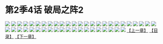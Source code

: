 # 第2季4话 破局之阵2
![](https://s1.baozimh.com/scomic/sanyanxiaotianlu-samanhua/0/444-o3bk/1.jpg)
![](https://s1.baozimh.com/scomic/sanyanxiaotianlu-samanhua/0/444-o3bk/2.jpg)
![](https://s1.baozimh.com/scomic/sanyanxiaotianlu-samanhua/0/444-o3bk/3.jpg)
![](https://s1.baozimh.com/scomic/sanyanxiaotianlu-samanhua/0/444-o3bk/4.jpg)
![](https://s1.baozimh.com/scomic/sanyanxiaotianlu-samanhua/0/444-o3bk/5.jpg)
![](https://s1.baozimh.com/scomic/sanyanxiaotianlu-samanhua/0/444-o3bk/6.jpg)
![](https://s1.baozimh.com/scomic/sanyanxiaotianlu-samanhua/0/444-o3bk/7.jpg)
![](https://s1.baozimh.com/scomic/sanyanxiaotianlu-samanhua/0/444-o3bk/8.jpg)
![](https://s1.baozimh.com/scomic/sanyanxiaotianlu-samanhua/0/444-o3bk/9.jpg)
![](https://s1.baozimh.com/scomic/sanyanxiaotianlu-samanhua/0/444-o3bk/10.jpg)
![](https://s1.baozimh.com/scomic/sanyanxiaotianlu-samanhua/0/444-o3bk/11.jpg)
![](https://s1.baozimh.com/scomic/sanyanxiaotianlu-samanhua/0/444-o3bk/12.jpg)
![](https://s1.baozimh.com/scomic/sanyanxiaotianlu-samanhua/0/444-o3bk/13.jpg)
![](https://s1.baozimh.com/scomic/sanyanxiaotianlu-samanhua/0/444-o3bk/14.jpg)
![](https://s1.baozimh.com/scomic/sanyanxiaotianlu-samanhua/0/444-o3bk/15.jpg)
![](https://s1.baozimh.com/scomic/sanyanxiaotianlu-samanhua/0/444-o3bk/16.jpg)
![](https://s1.baozimh.com/scomic/sanyanxiaotianlu-samanhua/0/444-o3bk/17.jpg)
![](https://s1.baozimh.com/scomic/sanyanxiaotianlu-samanhua/0/444-o3bk/18.jpg)
![](https://s1.baozimh.com/scomic/sanyanxiaotianlu-samanhua/0/444-o3bk/19.jpg)
![](https://s1.baozimh.com/scomic/sanyanxiaotianlu-samanhua/0/444-o3bk/20.jpg)
![](https://s1.baozimh.com/scomic/sanyanxiaotianlu-samanhua/0/444-o3bk/21.jpg)
![](https://s1.baozimh.com/scomic/sanyanxiaotianlu-samanhua/0/444-o3bk/22.jpg)
![](https://s1.baozimh.com/scomic/sanyanxiaotianlu-samanhua/0/444-o3bk/23.jpg)
![](https://s1.baozimh.com/scomic/sanyanxiaotianlu-samanhua/0/444-o3bk/24.jpg)
![](https://s1.baozimh.com/scomic/sanyanxiaotianlu-samanhua/0/444-o3bk/25.jpg)
![](https://s1.baozimh.com/scomic/sanyanxiaotianlu-samanhua/0/444-o3bk/26.jpg)
![](https://s1.baozimh.com/scomic/sanyanxiaotianlu-samanhua/0/444-o3bk/27.jpg)
![](https://s1.baozimh.com/scomic/sanyanxiaotianlu-samanhua/0/444-o3bk/28.jpg)
![](https://s1.baozimh.com/scomic/sanyanxiaotianlu-samanhua/0/444-o3bk/29.jpg)
![](https://s1.baozimh.com/scomic/sanyanxiaotianlu-samanhua/0/444-o3bk/30.jpg)
![](https://s1.baozimh.com/scomic/sanyanxiaotianlu-samanhua/0/444-o3bk/31.jpg)
![](https://s1.baozimh.com/scomic/sanyanxiaotianlu-samanhua/0/444-o3bk/32.jpg)
![](https://s1.baozimh.com/scomic/sanyanxiaotianlu-samanhua/0/444-o3bk/33.jpg)
![](https://s1.baozimh.com/scomic/sanyanxiaotianlu-samanhua/0/444-o3bk/34.jpg)
![](https://s1.baozimh.com/scomic/sanyanxiaotianlu-samanhua/0/444-o3bk/35.jpg)
![](https://s1.baozimh.com/scomic/sanyanxiaotianlu-samanhua/0/444-o3bk/36.jpg)
![](https://s1.baozimh.com/scomic/sanyanxiaotianlu-samanhua/0/444-o3bk/37.jpg)
![](https://s1.baozimh.com/scomic/sanyanxiaotianlu-samanhua/0/444-o3bk/38.jpg)
![](https://s1.baozimh.com/scomic/sanyanxiaotianlu-samanhua/0/444-o3bk/39.jpg)
![](https://s1.baozimh.com/scomic/sanyanxiaotianlu-samanhua/0/444-o3bk/40.jpg)
![](https://s1.baozimh.com/scomic/sanyanxiaotianlu-samanhua/0/444-o3bk/41.jpg)
![](https://s1.baozimh.com/scomic/sanyanxiaotianlu-samanhua/0/444-o3bk/42.jpg)
![](https://s1.baozimh.com/scomic/sanyanxiaotianlu-samanhua/0/444-o3bk/43.jpg)
![](https://s1.baozimh.com/scomic/sanyanxiaotianlu-samanhua/0/444-o3bk/44.jpg)
![](https://s1.baozimh.com/scomic/sanyanxiaotianlu-samanhua/0/444-o3bk/45.jpg)
[【上一章】](./444.md)
[【目录】](./README.md)
[【下一章】](./446.md)
